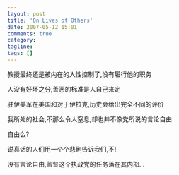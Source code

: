 ```yaml
---
layout: post
title: 'On Lives of Others'
date: 2007-05-12 15:01
comments: true
category: 
tagline: 
tags: []
---
```

    

教授最终还是被内在的人性控制了,没有履行他的职务  

人没有好坏之分,善恶的标准是人自己来定  

驻伊美军在美国和对于伊拉克,历史会给出完全不同的评价  

我所处的社会,不那么令人窒息,却也并不像党所说的言论自由  

自由么?  

说真话的人们用一个个悲剧告诉我们,不!  

没有言论自由,监督这个执政党的任务落在其内部...  

